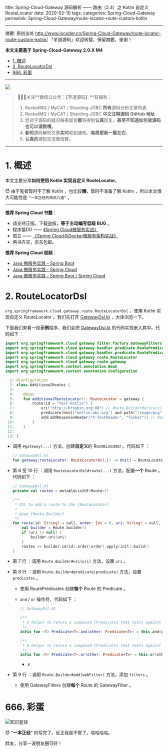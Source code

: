 title: Spring-Cloud-Gateway 源码解析 —— 路由（2.4）之 Kotlin 自定义 RouteLocator 
date: 2020-02-10
tags:
categories: Spring-Cloud-Gateway
permalink: Spring-Cloud-Gateway/route-locator-route-custom-kotlin

---

摘要: 原创出处 http://www.iocoder.cn/Spring-Cloud-Gateway/route-locator-route-custom-kotlin/ 「芋道源码」欢迎转载，保留摘要，谢谢！

**本文主要基于 Spring-Cloud-Gateway 2.0.X M4**  

- [1. 概述](http://www.iocoder.cn/Spring-Cloud-Gateway/route-locator-route-custom-kotlin/)
- [2. RouteLocatorDsl](http://www.iocoder.cn/Spring-Cloud-Gateway/route-locator-route-custom-kotlin/)
- [666. 彩蛋](http://www.iocoder.cn/Spring-Cloud-Gateway/route-locator-route-custom-kotlin/)

-------

![](http://www.iocoder.cn/images/common/wechat_mp_2018_05_18.jpg)

> 🙂🙂🙂关注**微信公众号：【芋道源码】**有福利：  
> 1. RocketMQ / MyCAT / Sharding-JDBC **所有**源码分析文章列表  
> 2. RocketMQ / MyCAT / Sharding-JDBC **中文注释源码 GitHub 地址**  
> 3. 您对于源码的疑问每条留言**都**将得到**认真**回复。**甚至不知道如何读源码也可以请教噢**。  
> 4. **新的**源码解析文章**实时**收到通知。**每周更新一篇左右**。  
> 5. **认真的**源码交流微信群。

-------

# 1. 概述

本文主要分享**如何使用 Kotlin 实现自定义 RouteLocator**。

😈 由于笔者暂时不了解 Kotlin ，也比较**懒**，暂时不准备了解 Kotlin ，所以本文很大可能性是 `"一本正经的胡说八道"` 。

-------

**推荐 Spring Cloud 书籍**：

* 请支持正版。下载盗版，**等于主动编写低级 BUG** 。
* 程序猿DD —— [《Spring Cloud微服务实战》](https://union-click.jd.com/jdc?d=505Twi)
* 周立 —— [《Spring Cloud与Docker微服务架构实战》](https://union-click.jd.com/jdc?d=k3sAaK)
* 两书齐买，京东包邮。

**推荐 Spring Cloud 视频**：

* [Java 微服务实践 - Spring Boot](https://segmentfault.com/ls/1650000011063780?r=bPN0Ir)
* [Java 微服务实践 - Spring Cloud](https://segmentfault.com/ls/1650000011386794?r=bPN0Ir)
* [Java 微服务实践 - Spring Boot / Spring Cloud](https://segmentfault.com/ls/1650000011387052?r=bPN0Ir)

# 2. RouteLocatorDsl

`org.springframework.cloud.gateway.route.RouteLocatorDsl` ，使用 Kotlin 实现自定义 RouteLocator 。我们先打开 [GatewayDsl.kt](https://github.com/YunaiV/spring-cloud-gateway/blob/6bb8d6f93c289fd3a84c802ada60dd2bb57e1fb7/spring-cloud-gateway-core/src/main/kotlin/org/springframework/cloud/gateway/route/GatewayDsl.kt) ，大体浏览一下。

下面我们来看一段**示例**程序，我们会把 [GatewayDsl.kt](https://github.com/YunaiV/spring-cloud-gateway/blob/6bb8d6f93c289fd3a84c802ada60dd2bb57e1fb7/spring-cloud-gateway-core/src/main/kotlin/org/springframework/cloud/gateway/route/GatewayDsl.kt) 的代码实现嵌入其中。代码如下 ：

```Kotlin
import org.springframework.cloud.gateway.filter.factory.GatewayFilters.addResponseHeader
import org.springframework.cloud.gateway.handler.predicate.RoutePredicates.host
import org.springframework.cloud.gateway.handler.predicate.RoutePredicates.path
import org.springframework.cloud.gateway.route.RouteLocator
import org.springframework.cloud.gateway.route.gateway
import org.springframework.context.annotation.Bean
import org.springframework.context.annotation.Configuration

  1: @Configuration
  2: class AdditionalRoutes {
  3: 
  4: 	@Bean
  5: 	fun additionalRouteLocator(): RouteLocator = gateway {
  6: 		route(id = "test-kotlin") {
  7: 			uri("http://httpbin.org:80") // Route.Builder#uri(uri)
  8: 			predicate(host("kotlin.abc.org") and path("/image/png")) // Route.Builder#predicate(predicate)
  9: 			add(addResponseHeader("X-TestHeader", "foobar")) // Route.Builder#add(webFilter)
 10: 		}
 11: 	}
 12: 
 13: }
```

* 调用 `#gateway(...)` 方法，创建**自定义**的 RouteLocator 。代码如下 ：

    ```Kotlin
    // GatewayDsl.kt
    fun gateway(routeLocator: RouteLocatorDsl.() -> Unit) = RouteLocatorDsl().apply(routeLocator).build()
    ```

* 第 6 至 10 行 ：调用 `RouteLocatorDsl#route(...)` 方法，配置**一个** Route 。代码如下 ：

    ```Kotlin
    // GatewayDsl.kt
    private val routes = mutableListOf<Route>()
    
    /**
     * DSL to add a route to the [RouteLocator]
     *
     * @see [Route.Builder]
     */
    fun route(id: String? = null, order: Int = 0, uri: String? = null, init: Route.Builder.() -> Unit) {
        val builder = Route.builder()
        if (uri != null) {
            builder.uri(uri)
        }
        routes += builder.id(id).order(order).apply(init).build()
    }
    ```

* 第 7 行 ：调用 `Route.Builder#uri(uri)` 方法，设置 `uri` 。
* 第 8 行 ：调用 `Route.Builder#predicate(predicate)` 方法，设置 `predicates` 。
    * 使用 RoutePredicates 创建**每个** Route 的 Predicate 。
    * `and` / `or` 操作符，代码如下 ：

        ```Kotlin
        // GatewayDsl.kt
        
        /**
         * A helper to return a composed [Predicate] that tests against this [Predicate] AND the [other] predicate
         */
        infix fun <T> Predicate<T>.and(other: Predicate<T>) = this.and(other)
        
        /**
         * A helper to return a composed [Predicate] that tests against this [Predicate] OR the [other] predicate
         */
        infix fun <T> Predicate<T>.or(other: Predicate<T>) = this.or(other)
        ```
        * x

* 第 9 行 ：调用 `Route.Builder#add(webFilter)` 方法，添加 `filters` 。
    * 使用 GatewayFilters 创建**每个** Route 的 GatewayFilter 。
 
# 666. 彩蛋

![知识星球](http://www.iocoder.cn/images/Architecture/2017_12_29/01.png)

😈 "**一本正经**" 的写完了，反正我是不管了。哈哈哈哈。

胖友，分享一波朋友圈可好！


